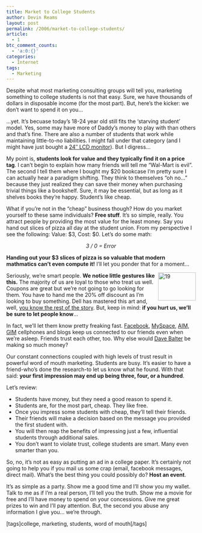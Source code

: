 ```yaml
---
title: Market to College Students
author: Devin Reams
layout: post
permalink: /2006/market-to-college-students/
article:
  - 1
btc_comment_counts:
  - 'a:0:{}'
categories:
  - Internet
tags:
  - Marketing
---
```

Despite what most marketing consulting groups will tell you, marketing something to college students is not that easy. Sure, we have thousands of dollars in disposable income (for the most part). But, here&#8217;s the kicker: we don&#8217;t want to spend it on you&#8230;

&#8230;yet. It&#8217;s becuase today&#8217;s 18-24 year old still fits the &#8216;starving student&#8217; model. Yes, some may have more of Daddy&#8217;s money to play with than others and that&#8217;s fine. There are also a number of students that work while maintaining little-to-no liabilities. I might fall under that category (and I might have just bought a [24&#8243; LCD monitor][1]). But I digress&#8230;

My point is, **students look for value and they typically find it on a price tag**. I can&#8217;t begin to explain how many friends will tell me &#8220;Wal-Mart is evil&#8221;. The second I tell them where I bought my $20 bookcase I&#8217;m pretty sure I can actually hear a paradigm shifting. They think to themselves &#8220;oh no&#8230;&#8221; because they just realized they can save their money when purchasing trivial things like a bookshelf. Sure, it may be essential, but as long as it shelves books they&#8217;re happy. Student&#8217;s like cheap.

What if you&#8217;re not in the &#8220;cheap&#8221; business though? How do you market yourself to these same individuals? **Free stuff**. It&#8217;s so simple, really. You attract people by providing the most value for the least money. Say you hand out slices of pizza all day at the student union. From my perspective I see the following: Value: $3, Cost: $0. Let&#8217;s do some math:

<p align="center">
  <em>3 / 0 = Error</em>
</p>

<p align="left">
  <strong>Handing out your $3 slices of pizza is so valuable that modern mathmatics can&#8217;t even compute it!</strong> I&#8217;ll let you ponder that for a moment&#8230;
</p>

<p align="left">
  <a title="Photo Sharing" href="http://www.flickr.com/photos/devdev/101233386/"><img width="100" height="75" border="0" align="right" alt="19" src="http://static.flickr.com/37/101233386_695dc49748_t.jpg" /></a>Seriously, we&#8217;re smart people. <strong>We notice little gestures like this.</strong> The majority of us are loyal to those who treat us well. Coupons are great but we&#8217;re not going to go looking for them. You have to hand me the 20% off discount as I&#8217;m looking to buy something. Dell has mastered this art and, well, <a href="http://www.flickr.com/photos/devdev/101233386/">you know the rest of the story</a>. But, keep in mind: <strong>if you hurt us, we&#8217;ll be sure to let people know</strong>&#8230;
</p>

<p align="left">
  In fact, we&#8217;ll let them know pretty freaking fast. <a href="https://facebook.com/">Facebook</a>, <a href="http://www.myspace.com/">MySpace</a>, <a href="http://www.aim.com/">AIM</a>, <a href="http://www.google.com/talk">GIM</a> cellphones and blogs keep us connected to our friends even when we&#8217;re asleep. Friends trust each other, too. Why else would <a href="http://www.bzzagent.com/">Dave Balter</a> be making so much money?
</p>

<p align="left">
  Our constant connections coupled with high levels of trust result in powerful word of mouth marketing. Students are busy. It&#8217;s easier to have a friend-who&#8217;s done the research-to let us know what he found. With that said: <strong>your first impression may end up being three, four, or a hundred</strong>.
</p>

<p align="left">
  Let&#8217;s review:
</p>

*   Students have money, but they need a good reason to spend it.
*   Students are, for the most part, cheap. They like free.
*   Once you impress some students with cheap, they&#8217;ll tell their friends.
*   Their friends will make a decision based on the message you provided the first student with.
*   You will then reap the benefits of impressing just a few, influential students through additional sales.
*   You don&#8217;t want to violate trust, college students are smart. Many even smarter than you.

So, no, it&#8217;s not as easy as putting an ad in a college paper. It&#8217;s certainly not going to help you if you mail us some crap (email, facebook messages, direct mail). What&#8217;s the best thing you could possibly do? **Host an event**.

It&#8217;s as simple as a party. Show me a good time and I&#8217;ll show you my wallet. Talk to me as if I&#8217;m a real person, I&#8217;ll tell you the truth. Show me a movie for free and I&#8217;ll have money to spend on your concessions. Give me great prizes to win and I&#8217;ll pay attention. But, the second you abuse any information I give you&#8230; we&#8217;re through.

<p align="left">
  [tags]college, marketing, students, word of mouth[/tags]
</p>

 [1]: http://www.flickr.com/photos/devdev/101233386/